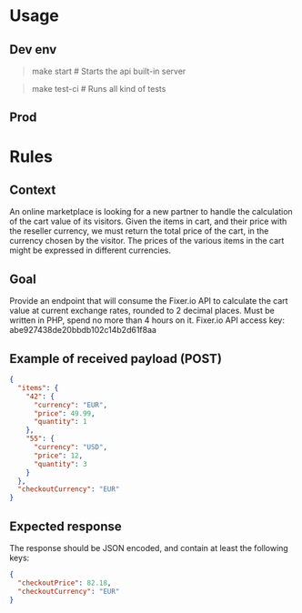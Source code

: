 # Usage

## Dev env

> make start # Starts the api built-in server

> make test-ci # Runs all kind of tests

## Prod

# Rules

## Context

An online marketplace is looking for a new partner to handle the calculation of the cart value of its visitors.
Given the items in cart, and their price with the reseller currency, we must return the total price of the cart,
in the currency chosen by the visitor. The prices of the various items in the cart might be expressed 
in different currencies.

## Goal
Provide an endpoint that will consume the  Fixer.io API  to calculate the cart value at current exchange rates,
rounded to 2 decimal places. Must be written in PHP, spend no more than 4 hours on it.
Fixer.io API access key:  abe927438de20bbdb102c14b2d61f8aa

## Example of received payload (POST)
```json
{
  "items": {
    "42": {
      "currency": "EUR",
      "price": 49.99,
      "quantity": 1
    },
    "55": {
      "currency": "USD",
      "price": 12,
      "quantity": 3
    }
  },
  "checkoutCurrency": "EUR"
}
```

## Expected response
The response should be JSON encoded, and contain at least the following keys:
```json
{
  "checkoutPrice": 82.18,
  "checkoutCurrency": "EUR"
}
```
